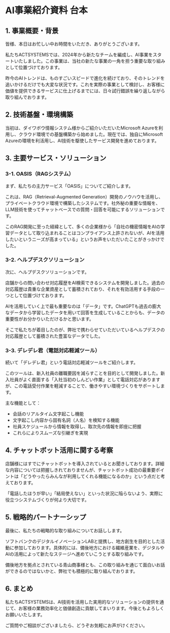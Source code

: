 # AI事業紹介資料 台本

## 1. 事業概要・背景

皆様、本日はお忙しい中お時間をいただき、ありがとうございます。

私たちACTSYSTEMSでは、2024年から新たなチームを編成し、AI事業をスタートいたしました。この事業は、当社の新たな事業の一角を担う重要な取り組みとして位置づけております。

昨今のAIトレンドは、ものすごいスピードで進化を続けており、そのトレンドを追いかけるだけでも大変な状況です。これを実際の事業として検討し、お客様に価値を提供できるサービスに仕上げるまでには、日々試行錯誤を繰り返しながら取り組んでおります。

## 2. 技術基盤・環境構築

当初は、ダイワボウ情報システム様からご紹介いただいたMicrosoft Azureを利用し、クラウド環境での基盤構築から始めました。現在では、独自にMicrosoft Azureの環境を利活用し、AI技術を駆使したサービス開発を進めております。

## 3. 主要サービス・ソリューション

### 3-1. OASIS（RAGシステム）

まず、私たちの主力サービス「OASIS」についてご紹介します。

これは、RAG（Retrieval-Augmented Generation）開発のノウハウを活用し、プライベートクラウド環境で構築したシステムです。社外秘の重要な情報を、LLM技術を使ってチャットベースでの質問・回答を可能にするソリューションです。

このRAG開発に至った経緯として、多くの企業様から「自社の機密情報をAIの学習データとして取り込まれることはコンプライアンス上許されないが、AIを活用したいというニーズが高まっている」というお声をいただいたことがきっかけでした。

### 3-2. ヘルプデスクソリューション

次に、ヘルプデスクソリューションです。

店舗からの問い合わせ対応履歴をAI検索できるシステムを開発しました。過去の対応履歴は貴重な企業資産として蓄積されており、それを有効活用する手段の一つとして位置づけております。

AIを活用していく上で最も重要なのは「データ」です。ChatGPTも過去の膨大なデータから学習したデータを用いて回答を生成していることからも、データの重要性がお分かりいただけるかと思います。

そこで私たちが着目したのが、弊社で携わらせていただいているヘルプデスクの対応履歴として蓄積された豊富なデータでした。

### 3-3. デレデレ君（電話対応軽減ツール）

続いて「デレデレ君」という電話対応軽減ツールをご紹介します。

このツールは、新入社員の離職要因を減らすことを目的として開発しました。新入社員がよく直面する「入社当初のしんどい作業」として電話対応がありますが、この電話受付作業を軽減することで、働きやすい環境づくりをサポートします。

主な機能として：
- 会話のリアルタイム文字起こし機能
- 文字起こし内容から固有名詞（人名）を検知する機能
- 社員スケジュールから情報を取得し、取次先の情報を即座に把握
- これらによりスムーズな引継ぎを実現

## 4. チャットボット活用に関する考察

店舗様にはすでにチャットボットを導入されているとお聞きしております。詳細な内容については把握しきれておりませんが、チャットボット成功の最重要ポイントは「どうやったらみんなが利用してくれる機能になるのか」という点だと考えております。

「電話したほうが早い」「結局使えない」といった状況に陥らないよう、実際に役立つシステムづくりが何より大切です。

## 5. 戦略的パートナーシップ

最後に、私たちの戦略的な取り組みについてお話しします。

ソフトバンクのデジタルイノベーションLABと提携し、地方創生を目的とした活動に参加しております。具体的には、備後地方における繊維産業を、デジタルやAIの活用によって新たなステージへ進めていこうとする取り組みです。

備後地方を拠点とされている青山商事様とも、この取り組みを通じて面白いお話ができるのではないかと、弊社でも積極的に取り組んでおります。

## 6. まとめ

私たちACTSYSTEMSは、AI技術を活用した実用的なソリューションの提供を通じて、お客様の業務効率化と価値創造に貢献してまいります。今後ともよろしくお願いいたします。

ご質問やご相談がございましたら、どうぞお気軽にお声がけください。